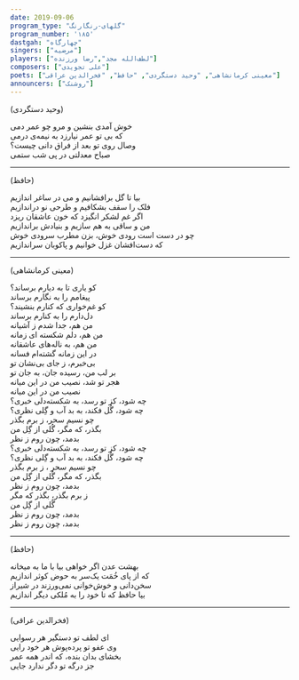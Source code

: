 ```yaml
---  
date: 2019-09-06  
program_type: "گلهای-رنگارنگ"  
program_number: '۱۸۵'  
dastgah: "چهارگاه"  
singers: ["مرضیه"]  
players: ["لطف‌الله مجد","رضا ورزنده"]  
composers: ["علی تجویدی"]  
poets: ["معینی کرمانشاهی", "وحید دستگردی", "حافظ", "فخرالدین عراقی"]  
announcers: ["روشنک"]  
---  
```


(وحید دستگردی)  

خوش آمدی بنشین و مرو چو عمر دمی  
که بی تو عمر نیارزد به نیمه‌ی درمی  
وصال روی تو بعد از فراق دانی چیست؟  
صباح معدلتی در پی شب ستمی  

---  

(حافظ)  

بیا تا گل برافشانیم و می در ساغر اندازیم  
فلک را سقف بشکافیم و طرحی نو دراندازیم  
اگر غم لشکر انگیزد که خون عاشقان ریزد  
من و ساقی به هم سازيم و بنیادش براندازیم  
چو در دست است رودی خوش، بزن مطرب سرودی خوش  
که دست‌افشان غزل خوانیم و پاکوبان سراندازیم  

---  

(معینی کرمانشاهی)  

کو یاری تا به دیارم برساند؟  
پیغامم را به نگارم برساند  
کو غم‌خواری که کنارم بنشیند؟  
دل‌دارم را به کنارم برساند  
من هم، جدا شدم ز آشیانه  
من هم، دلم شکسته ای زمانه  
من هم، به ناله‌های عاشقانه  
در این زمانه گشته‌ام فسانه  
بی‌خبرم، ز جای بی‌نشان تو  
بر لب من، رسیده جان، به جان تو  
هجر تو شد، نصیب من در این میانه  
نصیب من در این میانه  
چه شود، کز تو رسد، به شکسته‌دلی خبری؟  
چه شود، گُل فکند، به بد آب و گِلی نظری؟  
چو نسیم سحر، ز برم بگذر  
بگذر، که مگر، گُلی از گِل من  
بدمد، چون روم ز نظر  
چه شود، کز تو رسد، به شکسته‌دلی خبری؟  
چه شود، گُل فکند، به بد آب و گِلی نظری؟  
چو نسیم سحر ، ز برم بگذر  
بگذر، که مگر، گُلی از گِل من  
بدمد، چون روم ز نظر  
ز برم بگذر، بگذر که مگر  
گُلی از گِل من  
بدمد، چون روم ز نظر  
بدمد، چون روم ز نظر  

---  

(حافظ)  

بهشت عدن اگر خواهی بیا با ما به میخانه  
که از پای خُمَت یک‌سر به حوض کوثر اندازیم  
سخن‌دانی و خوش‌خوانی نمی‌ورزند در شیراز  
بیا حافظ که تا خود را به مُلکی دیگر اندازیم  

---  

(فخرالدین عراقی)  

ای لطف تو دستگیر هر رسوایی  
وی عفو تو پرده‌پوش هر خود رایی  
بخشای بدان بنده، که اندر همه عمر  
جز درگه تو دگر ندارد جایی  
